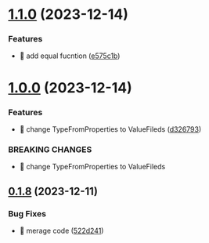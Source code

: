 

# [1.1.0](https://github.com/unipackage/utils/compare/v1.0.0...v1.1.0) (2023-12-14)


### Features

* 🎸 add equal fucntion ([e575c1b](https://github.com/unipackage/utils/commit/e575c1b4f96b348849dfb7c87252144991161b6b))

# [1.0.0](https://github.com/unipackage/utils/compare/v0.1.8...v1.0.0) (2023-12-14)


### Features

* 🎸 change TypeFromProperties  to ValueFileds ([d326793](https://github.com/unipackage/utils/commit/d32679380df9e074cbe007f9237afc48be877231))


### BREAKING CHANGES

* 🧨 change TypeFromProperties  to ValueFileds

## [0.1.8](https://github.com/unipackage/utils/compare/v0.1.6...v0.1.8) (2023-12-11)


### Bug Fixes

* 🐛 merage code ([522d241](https://github.com/unipackage/utils/commit/522d2417a7e51399cf5fc475ee56a1fb3fb7586f))
